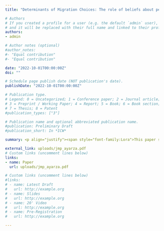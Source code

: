 ```yaml
---
title: "Determinants of Migration Choices: The role of beliefs about pecuniary and nonpecuniary outcomes"

# Authors
# If you created a profile for a user (e.g. the default `admin` user), write the username (folder name) here
# and it will be replaced with their full name and linked to their profile.
authors:
- admin

# Author notes (optional)
#author_notes:
#- "Equal contribution"
#- "Equal contribution"

date: "2022-10-01T00:00:00Z"
doi: ""

# Schedule page publish date (NOT publication's date).
publishDate: "2022-10-01T00:00:00Z"

# Publication type.
# Legend: 0 = Uncategorized; 1 = Conference paper; 2 = Journal article;
# 3 = Preprint / Working Paper; 4 = Report; 5 = Book; 6 = Book section;
# 7 = Thesis; 8 = Patent
#publication_types: ["3"]

# Publication name and optional abbreviated publication name.
#publication: Preliminary Draft
#publication_short: In *ICW*

summary: <p align="justify"><span style="font-family:Lora">This paper studies the pecuniary and nonpecuniary determinants of young, highly-educated individuals’ migration choices out of economically distressed regions. I conduct a survey at the time when individuals are making migration choices in one of the poorest regions of Spain, Andalusia. I collect their subjective expectations about outcomes under counterfactual migration alternatives, including no-migration, short-term migration and long-term migration. The use of the rich data on beliefs allows me to mitigate the identification problem concerning the separation of preferences and expectations to estimate a life-cycle model of migration choice. I find that average elasticity of choice is largest with respect to earnings, followed by full-time employment and study-job match prospects. Moreover, results from counterfactual exercises show that nonpecuniary factors play a larger role than pecuniary factors on migration choices. Given the large expected likelihood of short-term migration, I study the reasons for planning to migrate temporarily. Counterfactual exercises show that this option is seen as having limited value as a human capital acquisition strategy. Instead, expected short-term migration is largely motivated by preferences for nonpecuniary outcomes, which individuals believe have higher values in their region of birth over the life-cycle.</span>

external_link: uploads/jmp_ayarza.pdf
# Custom links (uncomment lines below)
links:
- name: Paper
  url: uploads/jmp_ayarza.pdf

# Custom links (uncomment lines below)
#links:
# - name: Latest Draft
#   url: http://example.org
# - name: Slides
#   url: http://example.org
# - name: 20' Video
#   url: http://example.org
# - name: Pre-Registration
#   url: http://example.org

---
```



